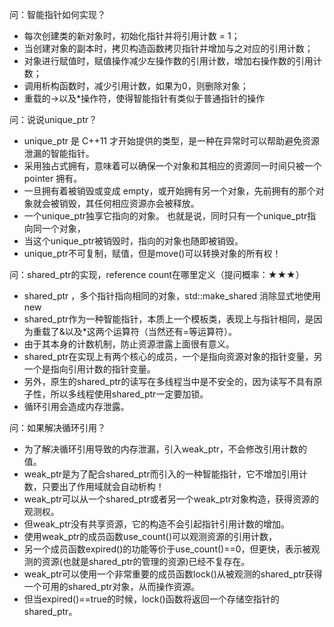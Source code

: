 问：智能指针如何实现？
- 每次创建类的新对象时，初始化指针并将引用计数 = 1；
- 当创建对象的副本时，拷贝构造函数拷贝指针并增加与之对应的引用计数；
- 对象进行赋值时，赋值操作减少左操作数的引用计数，增加右操作数的引用计数；
- 调用析构函数时，减少引用计数，如果为0，则删除对象；
- 重载的->以及*操作符，使得智能指针有类似于普通指针的操作

问：说说unique_ptr？
- unique_ptr 是 C++11 才开始提供的类型，是一种在异常时可以帮助避免资源泄漏的智能指针。
- 采用独占式拥有，意味着可以确保一个对象和其相应的资源同一时间只被一个 pointer 拥有。
- 一旦拥有着被销毁或变成 empty，或开始拥有另一个对象，先前拥有的那个对象就会被销毁，其任何相应资源亦会被释放。
- 一个unique_ptr独享它指向的对象。 也就是说，同时只有一个unique_ptr指向同一个对象，
- 当这个unique_ptr被销毁时，指向的对象也随即被销毁。
- unique_ptr不可复制，赋值，但是move()可以转换对象的所有权！

问：shared_ptr的实现，reference count在哪里定义（提问概率：★★★）
- shared_ptr ，多个指针指向相同的对象，std::make_shared 消除显式地使用 new
- shared_ptr作为一种智能指针，本质上一个模板类，表现上与指针相同，是因为重载了&以及*这两个运算符（当然还有=等运算符）。
- 由于其本身的计数机制，防止资源泄露上面很有意义。
- shared_ptr在实现上有两个核心的成员，一个是指向资源对象的指针变量，另一个是指向引用计数的指针变量。
- 另外，原生的shared_ptr的读写在多线程当中是不安全的，因为读写不具有原子性，所以多线程使用shared_ptr一定要加锁。
- 循环引用会造成内存泄露。

问：如果解决循环引用？
- 为了解决循环引用导致的内存泄漏，引入weak_ptr，不会修改引用计数的值。
- weak_ptr是为了配合shared_ptr而引入的一种智能指针，它不增加引用计数，只要出了作用域就会自动析构！
- weak_ptr可以从一个shared_ptr或者另一个weak_ptr对象构造，获得资源的观测权。
- 但weak_ptr没有共享资源，它的构造不会引起指针引用计数的增加。
- 使用weak_ptr的成员函数use_count()可以观测资源的引用计数，
- 另一个成员函数expired()的功能等价于use_count()==0，但更快，表示被观测的资源(也就是shared_ptr的管理的资源)已经不复存在。
- weak_ptr可以使用一个非常重要的成员函数lock()从被观测的shared_ptr获得一个可用的shared_ptr对象，从而操作资源。
- 但当expired()==true的时候，lock()函数将返回一个存储空指针的shared_ptr。
